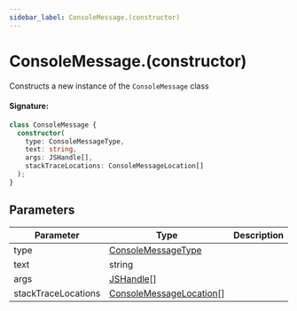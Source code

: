 ```yaml
---
sidebar_label: ConsoleMessage.(constructor)
---
```


# ConsoleMessage.(constructor)

Constructs a new instance of the `ConsoleMessage` class

#### Signature:

```typescript
class ConsoleMessage {
  constructor(
    type: ConsoleMessageType,
    text: string,
    args: JSHandle[],
    stackTraceLocations: ConsoleMessageLocation[]
  );
}
```

## Parameters

| Parameter           | Type                                                                | Description |
| ------------------- | ------------------------------------------------------------------- | ----------- |
| type                | [ConsoleMessageType](./puppeteer.consolemessagetype.md)             |             |
| text                | string                                                              |             |
| args                | [JSHandle](./puppeteer.jshandle.md)\[\]                             |             |
| stackTraceLocations | [ConsoleMessageLocation](./puppeteer.consolemessagelocation.md)\[\] |             |
